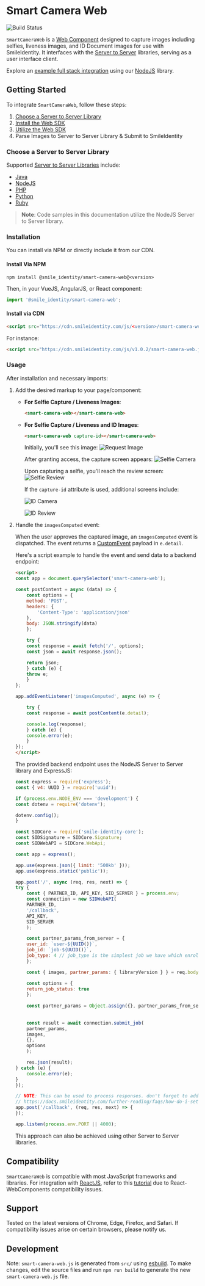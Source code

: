 # Smart Camera Web

![Build Status](https://github.com/smileidentity/smart-camera-web/actions/workflows/deploy-preview.yml/badge.svg)

`SmartCameraWeb` is a [Web Component](https://developer.mozilla.org/en-US/docs/Web/Web_Components) designed to capture images including selfies, liveness images, and ID Document images for use with SmileIdentity. It interfaces with the [Server to Server](https://docs.smileidentity.com/server-to-server) libraries, serving as a user interface client.

Explore an [example full stack integration](https://glitch.com/edit/#!/smart-camera-web-demo-node) using our [NodeJS](https://docs.smileidentity.com/server-to-server/javascript) library.

## Getting Started

To integrate `SmartCameraWeb`, follow these steps:

1. [Choose a Server to Server Library](#choose-a-server-to-server-library)
2. [Install the Web SDK](#installation)
3. [Utilize the Web SDK](#usage)
4. Parse Images to Server to Server Library & Submit to SmileIdentity

### Choose a Server to Server Library

Supported [Server to Server Libraries](https://docs.smileidentity.com/server-to-server) include:

- [Java](https://docs.smileidentity.com/server-to-server/java)
- [NodeJS](https://docs.smileidentity.com/server-to-server/javascript)
- [PHP](https://docs.smileidentity.com/server-to-server/php)
- [Python](https://docs.smileidentity.com/server-to-server/python)
- [Ruby](https://docs.smileidentity.com/server-to-server/ruby)

> **Note**: Code samples in this documentation utilize the NodeJS Server to Server library.

### Installation

You can install via NPM or directly include it from our CDN.

#### Install Via NPM

```shell
npm install @smile_identity/smart-camera-web@<version>
```

Then, in your VueJS, AngularJS, or React component:

```js
import '@smile_identity/smart-camera-web';
```

#### Install via CDN

```html
<script src="https://cdn.smileidentity.com/js/<version>/smart-camera-web.js"></script>
```

For instance:

```html
<script src="https://cdn.smileidentity.com/js/v1.0.2/smart-camera-web.js"></script>
```

### Usage

After installation and necessary imports:

1. Add the desired markup to your page/component:

    - **For Selfie Capture / Liveness Images**:

      ```html
      <smart-camera-web></smart-camera-web>
      ```

    - **For Selfie Capture / Liveness and ID Images**:

      ```html
      <smart-camera-web capture-id></smart-camera-web>
      ```

      Initially, you'll see this image:
      ![Request Image](https://cdn.smileidentity.com/images/smart-camera-web/request.jpg)

      After granting access, the capture screen appears:
      ![Selfie Camera](https://cdn.smileidentity.com/images/smart-camera-web/selfie-camera.png)

      Upon capturing a selfie, you'll reach the review screen:
      ![Selfie Review](https://cdn.smileidentity.com/images/smart-camera-web/selfie-review.png)

      If the `capture-id` attribute is used, additional screens include:

      ![ID Camera](https://cdn.smileidentity.com/images/smart-camera-web/id-camera.png)

      ![ID Review](https://cdn.smileidentity.com/images/smart-camera-web/id-review.png)

2. Handle the `imagesComputed` event:

    When the user approves the captured image, an `imagesComputed` event is dispatched. The event returns a [CustomEvent](https://developer.mozilla.org/en-US/docs/Web/API/CustomEvent/CustomEvent) payload in `e.detail`.

    Here's a script example to handle the event and send data to a backend endpoint:

    ```html
    <script>
    const app = document.querySelector('smart-camera-web');

    const postContent = async (data) => {
        const options = {
        method: 'POST',
        headers: {
            'Content-Type': 'application/json'
        },
        body: JSON.stringify(data)
        };

        try {
        const response = await fetch('/', options);
        const json = await response.json();

        return json;
        } catch (e) {
        throw e;
        }
    };

    app.addEventListener('imagesComputed', async (e) => {

        try {
        const response = await postContent(e.detail);

        console.log(response);
        } catch (e) {
        console.error(e);
        }
    });
    </script>
    ```

    The provided backend endpoint uses the NodeJS Server to Server library and ExpressJS:

    ```js
    const express = require('express');
    const { v4: UUID } = require('uuid');

    if (process.env.NODE_ENV === 'development') {
    const dotenv = require('dotenv');

    dotenv.config();
    }

    const SIDCore = require('smile-identity-core');
    const SIDSignature = SIDCore.Signature;
    const SIDWebAPI = SIDCore.WebApi;

    const app = express();

    app.use(express.json({ limit: '500kb' }));
    app.use(express.static('public'));

    app.post('/', async (req, res, next) => {
    try {
        const { PARTNER_ID, API_KEY, SID_SERVER } = process.env;
        const connection = new SIDWebAPI(
        PARTNER_ID,
        '/callback',
        API_KEY,
        SID_SERVER
        );

        const partner_params_from_server = {
        user_id: `user-${UUID()}`,
        job_id: `job-${UUID()}`,
        job_type: 4 // job_type is the simplest job we have which enrolls a user using their selfie
        };

        const { images, partner_params: { libraryVersion } } = req.body;

        const options = {
        return_job_status: true
        };
        
        const partner_params = Object.assign({}, partner_params_from_server, { libraryVersion });
        
        
        const result = await connection.submit_job(
        partner_params,
        images,
        {},
        options
        );

        res.json(result);
    } catch (e) {
        console.error(e);
    }
    });

    // NOTE: This can be used to process responses. don't forget to add it as a callback option in the `connection` config on L22
    // https://docs.smileidentity.com/further-reading/faqs/how-do-i-setup-a-callback
    app.post('/callback', (req, res, next) => {
    });

    app.listen(process.env.PORT || 4000);
    ```

    This approach can also be achieved using other Server to Server libraries.

## Compatibility

`SmartCameraWeb` is compatible with most JavaScript frameworks and libraries. For integration with [ReactJS](https://reactjs.org), refer to this [tutorial](https://www.robinwieruch.de/react-web-components) due to React-WebComponents compatibility issues.

## Support

Tested on the latest versions of Chrome, Edge, Firefox, and Safari. If compatibility issues arise on certain browsers, please notify us.

## Development

Note: `smart-camera-web.js` is generated from `src/` using [esbuild](https://esbuild.github.io/). To make changes, edit the source files and run `npm run build` to generate the new `smart-camera-web.js` file.